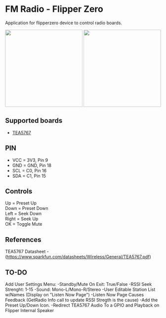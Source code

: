 # FM Radio - Flipper Zero
Application for flipperzero device to control radio boards.

<img src="https://github.com/coolshrimp/flipperzero-firmware-wPlugins/blob/420/applications/external/fm_radio/images/Screenshot1.png" width="250">
<img src="https://github.com/coolshrimp/flipperzero-firmware-wPlugins/blob/420/applications/external/fm_radio/images/Screenshot2.png" width="250">

## Supported boards
* [TEA5767](https://www.sparkfun.com/datasheets/Wireless/General/TEA5767.pdf)

## PIN
 - VCC = 3V3, Pin 9
 - GND = GND, Pin 18
 - SCL = C0, Pin 16
 - SDA = C1, Pin 15

## Controls
Up = Preset Up<br>
Down = Preset Down<br>
Left = Seek Down<br>
Right = Seek Up<br>
OK = Toggle Mute

## References
TEA5767 Datasheet - (https://www.sparkfun.com/datasheets/Wireless/General/TEA5767.pdf)


## TO-DO
Add User Settings Menu: 
-Standby/Mute On Exit: True/False
-RSSI Seek Strenght: 1-15
-Sound: Mono-L/Mono-R/Stereo
-User Editable Station List w/Names (Display on "Listen Now Page")
-Listen Now Page Causes Feedback (GetRadio Info call to update RSSI Stregth is the cause)
-Add the Preset Up/Down Icon.
-Redirect TEA5767 Audio To a GPIO and Playback on Flipper Internal Speaker
